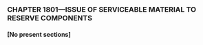 ### **CHAPTER 1801—ISSUE OF SERVICEABLE MATERIAL TO RESERVE COMPONENTS** ###

#### [No present sections] ####